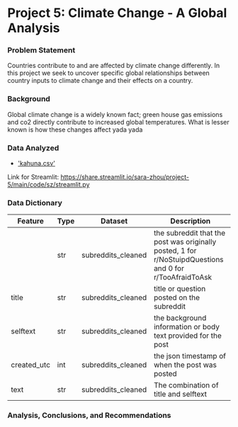 # Project 5: Climate Change - A Global Analysis

### Problem Statement
Countries contribute to and are affected by climate change differently. In this project we seek to uncover specific global relationships between country inputs to climate change and their effects on a country. 

### Background
Global climate change is a widely known fact; green house gas emissions and co2 directly contribute to increased global temperatures. What is lesser known is how these changes affect yada yada

### Data Analyzed
* ['kahuna.csv'](./data/)

Link for Streamlit: https://share.streamlit.io/sara-zhou/project-5/main/code/sz/streamlit.py


### Data Dictionary
|Feature|Type|Dataset|Description|
|---|---|---|---|
||str|subreddits_cleaned|the subreddit that the post was originally posted, 1 for r/NoStuipdQuestions and 0 for r/TooAfraidToAsk|
|title|str|subreddits_cleaned|title or question posted on the subreddit|
|selftext|str|subreddits_cleaned|the background information or body text provided for the post|
|created_utc|int|subreddits_cleaned|the json timestamp of when the post was posted|
|text|str|subreddits_cleaned|The combination of title and selftext|

### Analysis, Conclusions, and Recommendations


